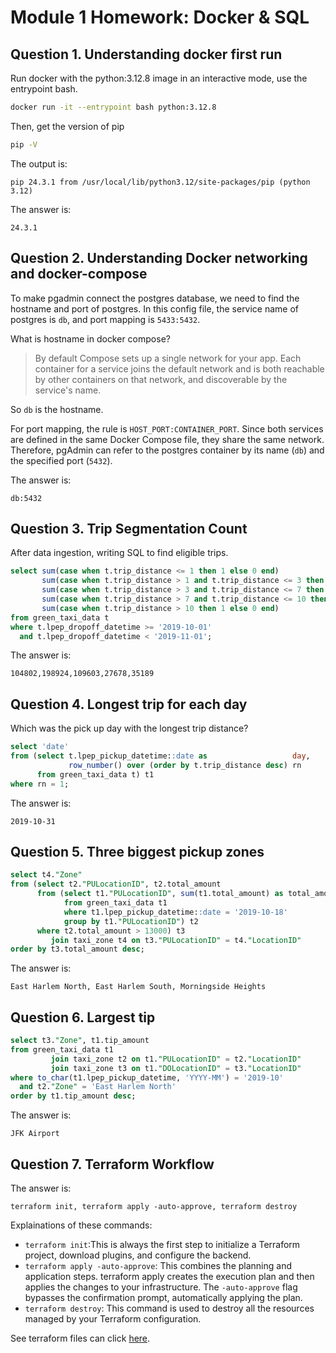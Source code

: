 # Module 1 Homework: Docker & SQL

## Question 1. Understanding docker first run

Run docker with the python:3.12.8 image in an interactive mode, use the entrypoint bash.

```bash
docker run -it --entrypoint bash python:3.12.8
```

Then, get the version of pip

```bash
pip -V
```

The output is:

```
pip 24.3.1 from /usr/local/lib/python3.12/site-packages/pip (python 3.12)
```

The answer is:

```
24.3.1
```

## Question 2. Understanding Docker networking and docker-compose

To make pgadmin connect the postgres database, we need to find the hostname and port of postgres. In this config file, the service name of postgres is `db`, and port mapping is `5433:5432`.

What is hostname in docker compose?

> By default Compose sets up a single network for your app. Each container for a service joins the default network and is both reachable by other containers on that network, and discoverable by the service's name.

So `db` is the hostname.

For port mapping, the rule is `HOST_PORT:CONTAINER_PORT`. Since both services are defined in the same Docker Compose file, they share the same network. Therefore, pgAdmin can refer to the postgres container by its name (`db`) and the specified port (`5432`).

The answer is:

```
db:5432
```

## Question 3. Trip Segmentation Count

After data ingestion, writing SQL to find eligible trips.

```sql
select sum(case when t.trip_distance <= 1 then 1 else 0 end)                          as cnt1,
       sum(case when t.trip_distance > 1 and t.trip_distance <= 3 then 1 else 0 end)  as cnt2,
       sum(case when t.trip_distance > 3 and t.trip_distance <= 7 then 1 else 0 end)  as cnt3,
       sum(case when t.trip_distance > 7 and t.trip_distance <= 10 then 1 else 0 end) as cnt4,
       sum(case when t.trip_distance > 10 then 1 else 0 end)                          as cnt5
from green_taxi_data t
where t.lpep_dropoff_datetime >= '2019-10-01'
  and t.lpep_dropoff_datetime < '2019-11-01';
```

The answer is:

```
104802,198924,109603,27678,35189
```

## Question 4. Longest trip for each day

Which was the pick up day with the longest trip distance?

```sql
select 'date'
from (select t.lpep_pickup_datetime::date as                   day,
             row_number() over (order by t.trip_distance desc) rn
      from green_taxi_data t) t1
where rn = 1;
```

The answer is:

```
2019-10-31
```

## Question 5. Three biggest pickup zones

```sql
select t4."Zone"
from (select t2."PULocationID", t2.total_amount
      from (select t1."PULocationID", sum(t1.total_amount) as total_amount
            from green_taxi_data t1
            where t1.lpep_pickup_datetime::date = '2019-10-18'
            group by t1."PULocationID") t2
      where t2.total_amount > 13000) t3
         join taxi_zone t4 on t3."PULocationID" = t4."LocationID"
order by t3.total_amount desc;
```

The answer is:

```
East Harlem North, East Harlem South, Morningside Heights
```

## Question 6. Largest tip

```sql
select t3."Zone", t1.tip_amount
from green_taxi_data t1
         join taxi_zone t2 on t1."PULocationID" = t2."LocationID"
         join taxi_zone t3 on t1."DOLocationID" = t3."LocationID"
where to_char(t1.lpep_pickup_datetime, 'YYYY-MM') = '2019-10'
  and t2."Zone" = 'East Harlem North'
order by t1.tip_amount desc;
```

The answer is:

```
JFK Airport
```

## Question 7. Terraform Workflow

The answer is:

```
terraform init, terraform apply -auto-approve, terraform destroy
```

Explainations of these commands:

- `terraform init`:This is always the first step to initialize a Terraform project, download plugins, and configure the backend.
- `terraform apply -auto-approve`: This combines the planning and application steps. terraform apply creates the execution plan and then applies the changes to your infrastructure. The `-auto-approve` flag bypasses the confirmation prompt, automatically applying the plan.
- `terraform destroy`: This command is used to destroy all the resources managed by your Terraform configuration.

See terraform files can click [here](../1_terraform_gcp/).
